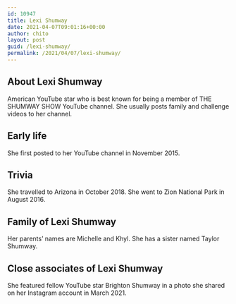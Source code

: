 ```yaml
---
id: 10947
title: Lexi Shumway
date: 2021-04-07T09:01:16+00:00
author: chito
layout: post
guid: /lexi-shumway/
permalink: /2021/04/07/lexi-shumway/
---
```

<!--Content-->



## About Lexi Shumway


  American YouTube star who is best known for being a member of THE SHUMWAY SHOW YouTube channel. She usually posts family and challenge videos to her channel. 

      
      
      
## Early life


  She first posted to her YouTube channel in November 2015. 

      
      
      
## Trivia


  She travelled to Arizona in October 2018. She went to Zion National Park in August 2016. 

      
      
      
## Family of Lexi Shumway


  Her parents&#8217; names are Michelle and Khyl. She has a sister named Taylor Shumway.

      
      
      
## Close associates of Lexi Shumway


  She featured fellow YouTube star Brighton Shumway in a photo she shared on her Instagram account in March 2021.


